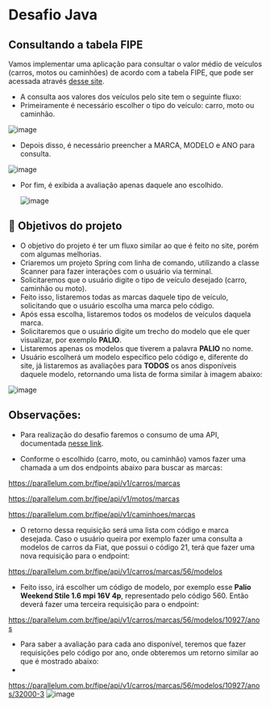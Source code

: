 # Desafio Java

## Consultando a tabela FIPE

Vamos implementar uma aplicação para consultar o valor médio de veículos (carros, motos ou caminhões) de acordo com a tabela FIPE, que pode ser acessada através [desse site](https://veiculos.fipe.org.br/).

- A consulta aos valores dos veículos pelo site tem o seguinte fluxo:
- Primeiramente é necessário escolher o tipo do veículo: carro, moto ou caminhão.

![image](https://github.com/jacqueline-oliveira/3257-java-desafio/assets/66698429/c64bc1d1-2957-4bca-9965-0ce2bf9a6207)


- Depois disso, é necessário preencher a MARCA, MODELO e ANO para consulta.

![image](https://github.com/user-attachments/assets/c885958d-f519-4a40-9463-5860b8bcdba1)



- Por fim, é exibida a avaliação apenas daquele ano escolhido.

  ![image](https://github.com/user-attachments/assets/c95872e1-f8f7-447e-8677-008aecf775c3)


## 🔨 Objetivos do projeto

- O objetivo do projeto é ter um fluxo similar ao que é feito no site, porém com algumas melhorias.
- Criaremos um projeto Spring com linha de comando, utilizando a classe Scanner para fazer interações com o usuário via terminal.
- Solicitaremos que o usuário digite o tipo de veículo desejado (carro, caminhão ou moto).
- Feito isso, listaremos todas as marcas daquele tipo de veículo, solicitando que o usuário escolha uma marca pelo código.
- Após essa escolha, listaremos todos os modelos de veículos daquela marca.
- Solicitaremos que o usuário digite um trecho do modelo que ele quer visualizar, por exemplo **PALIO**.
- Listaremos apenas os modelos que tiverem a palavra **PALIO** no nome.
- Usuário escolherá um modelo específico pelo código e, diferente do site, já listaremos as avaliações para **TODOS** os anos disponíveis daquele modelo, retornando uma lista de forma similar à imagem abaixo:

![image](https://github.com/user-attachments/assets/4b9f2728-e45a-42f3-8145-6b240c609633)


## Observações:

- Para realização do desafio faremos o consumo de uma API, documentada [nesse link](https://deividfortuna.github.io/fipe/).

- Conforme o escolhido (carro, moto, ou caminhão) vamos fazer uma chamada a um dos endpoints abaixo para buscar as marcas:

https://parallelum.com.br/fipe/api/v1/carros/marcas

https://parallelum.com.br/fipe/api/v1/motos/marcas

https://parallelum.com.br/fipe/api/v1/caminhoes/marcas

- O retorno dessa requisição será uma lista com código e marca desejada. Caso o usuário queira por exemplo fazer uma consulta a modelos de carros da Fiat, que possui o código 21, terá que fazer uma nova requisição para o endpoint:

https://parallelum.com.br/fipe/api/v1/carros/marcas/56/modelos

- Feito isso, irá escolher um código de modelo, por exemplo esse **Palio Weekend Stile 1.6 mpi 16V 4p**, representado pelo código 560. Então deverá fazer uma terceira requisição para o endpoint:

https://parallelum.com.br/fipe/api/v1/carros/marcas/56/modelos/10927/anos

- Para saber a avaliação para cada ano disponível, teremos que fazer requisições pelo código por ano, onde obteremos um retorno similar ao que é mostrado abaixo:
- 
https://parallelum.com.br/fipe/api/v1/carros/marcas/56/modelos/10927/anos/32000-3
![image](https://github.com/user-attachments/assets/24efc1f3-4823-4f1e-93e7-66f33c785664)



 



